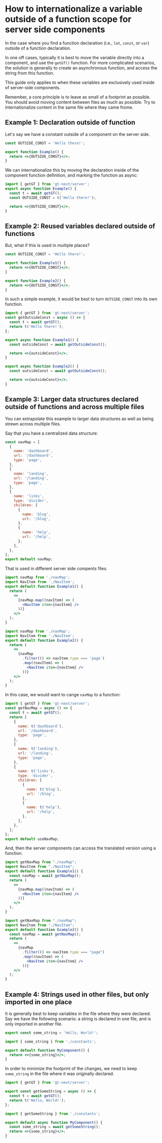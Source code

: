 # How to internationalize a variable outside of a function scope for server side components

In the case where you find a function declaration (i.e., `let`, `const`, or `var`) outside of a function declaration.

In one off cases, typically it is best to move the variable directly into a component, and use the `getGT()` function.
For more complicated scenarios, the solution is generally to create an asynchronous function, and access the string from this function.

This guide only applies to when these variables are exclusively used inside of server-side components.

Remember, a core principle is to leave as small of a footprint as possible.
You should avoid moving content between files as much as possible.
Try to internationalize content in the same file where they came frome.

## Example 1: Declaration outside of function

Let's say we have a constant outside of a component on the server side.

```jsx
const OUTSIDE_CONST = 'Hello there!';

export function Example() {
  return <>{OUTSIDE_CONST}</>;
}
```

We can internationalize this by moving the declaration inside of the component function definition, and marking the function as async:

```jsx
import { getGT } from 'gt-next/server';
export async function Example() {
  const t = await getGT();
  const OUTSIDE_CONST = t('Hello there!');

  return <>{OUTSIDE_CONST}</>;
}
```

## Example 2: Reused variables declared outside of functions

But, what if this is used in multiple places?

```jsx
const OUTSIDE_CONST = 'Hello there!';

export function Example1() {
  return <>{OUTSIDE_CONST}</>;
}

export function Example2() {
  return <>{OUTSIDE_CONST}</>;
}
```

In such a simple example, it would be best to turn `OUTSIDE_CONST` into its own function.

```jsx
import { getGT } from 'gt-next/server';
const getOutsideConst = async () => {
  const t = await getGT();
  return t('Hello there!');
};

export async function Example1() {
  const outsideConst = await getOutsideConst();

  return <>{outsideConst}</>;
}

export async function Example2() {
  const outsideConst = await getOutsideConst();

  return <>{outsideConst}</>;
}
```

## Example 3: Larger data structures declared outside of functions and across multiple files

You can extrapolate this example to larger data structures as well as being strewn across multiple files.

Say that you have a centralized data structure:

```jsx title="navMap.ts"
const navMap = [
  {
    name: 'dashboard',
    url: '/dashboard',
    type: 'page',
  },
  {
    name: 'landing',
    url: '/landing',
    type: 'page',
  },
  {
    name: 'links',
    type: 'divider',
    children: [
      {
        name: 'blog',
        url: '/blog',
      },
      {
        name: 'help',
        url: '/help',
      },
    ],
  },
];
export default navMap;
```

That is used in different server side compents files.

```jsx title="Example1.tsx"
import navMap from './navMap';
import NavItem from './NavItem';
export default function Example1() {
  return (
    <>
      {navMap.map((navItem) => (
        <NavItem item={navItem} />
      ))}
    </>
  );
}
```

```jsx title="Example2.tsx"
import navMap from './navMap';
import NavItem from './NavItem';
export default function Example2() {
  return (
    <>
      {navMap
        .filter(() => navItem.type === 'page')
        .map((navItem) => (
          <NavItem item={navItem} />
        ))}
    </>
  );
}
```

In this case, we would want to cange `navMap` to a function:

```jsx title="navMap.ts"
import { getGT } from 'gt-next/server';
const getNavMap = async () => {
  const t = await getGT();
  return [
    {
      name: t('dashboard'),
      url: '/dashboard',
      type: 'page',
    },
    {
      name: t('landing'),
      url: '/landing',
      type: 'page',
    },
    {
      name: t('links'),
      type: 'divider',
      children: [
        {
          name: t('blog'),
          url: '/blog',
        },
        {
          name: t('help'),
          url: '/help',
        },
      ],
    },
  ];
};
export default useNavMap;
```

And, then the server components can access the translated version using a function.

```jsx title="Example1.tsx"
import getNavMap from "./navMap";
import NavItem from "./NavItem";
export default function Example1() {
  const navMap = await getNavMap();
  return (
    <>
      {navMap.map((navItem) => (
        <NavItem item={navItem} />
      ))}
    </>
  );
}
```

```jsx title="Example2.tsx"
import getNavMap from "./navMap";
import NavItem from "./NavItem";
export default function Example2() {
  const navMap = await getNavMap();
  return (
    <>
      {navMap
        .filter(() => navItem.type === "page")
        .map((navItem) => (
          <NavItem item={navItem} />
        ))}
    </>
  );
}
```

## Example 4: Strings used in other files, but only imported in one place

It is generally best to keep variables in the file where they were declared.
Say we have the following scenario: a string is declared in one file, and is only imported in another file.

```jsx
export const some_string = 'Hello, World!';
```

```jsx
import { some_string } from './constants';

export default function MyComponent() {
  return <>{some_string}</>;
}
```

In order to minimize the footprint of the changes, we need to keep `some_string` in the file where it was originally declared.

```jsx
import { getGT } from 'gt-next/server';

export const getSomeString = async () => {
  const t = await getGT();
  return t('Hello, World!');
};
```

```jsx
import { getSomeString } from './constants';

export default async function MyComponent() {
  const some_string = await getSomeString();
  return <>{some_string}</>;
}
```
